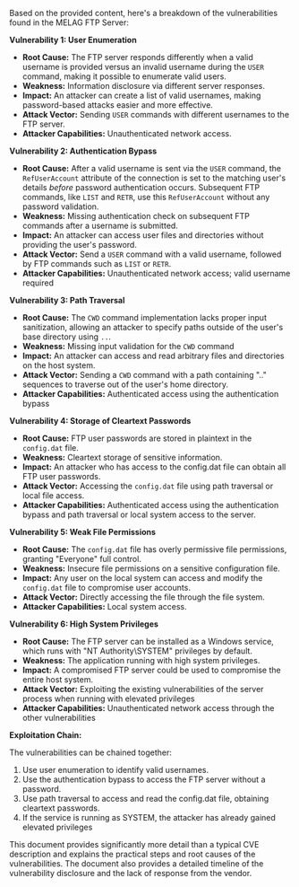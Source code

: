 Based on the provided content, here's a breakdown of the vulnerabilities found in the MELAG FTP Server:

**Vulnerability 1: User Enumeration**

*   **Root Cause:** The FTP server responds differently when a valid username is provided versus an invalid username during the `USER` command, making it possible to enumerate valid users.
*   **Weakness:** Information disclosure via different server responses.
*   **Impact:** An attacker can create a list of valid usernames, making password-based attacks easier and more effective.
*   **Attack Vector:** Sending `USER` commands with different usernames to the FTP server.
*   **Attacker Capabilities:** Unauthenticated network access.

**Vulnerability 2: Authentication Bypass**

*   **Root Cause:** After a valid username is sent via the `USER` command, the `RefUserAccount` attribute of the connection is set to the matching user's details *before* password authentication occurs. Subsequent FTP commands, like `LIST` and `RETR`, use this `RefUserAccount` without any password validation.
*   **Weakness:** Missing authentication check on subsequent FTP commands after a username is submitted.
*   **Impact:** An attacker can access user files and directories without providing the user's password.
*   **Attack Vector:** Send a `USER` command with a valid username, followed by FTP commands such as `LIST` or `RETR`.
*   **Attacker Capabilities:** Unauthenticated network access; valid username required

**Vulnerability 3: Path Traversal**

*   **Root Cause:** The `CWD` command implementation lacks proper input sanitization, allowing an attacker to specify paths outside of the user's base directory using `..`.
*   **Weakness:** Missing input validation for the `CWD` command
*   **Impact:** An attacker can access and read arbitrary files and directories on the host system.
*   **Attack Vector:** Sending a `CWD` command with a path containing ".." sequences to traverse out of the user's home directory.
*   **Attacker Capabilities:** Authenticated access using the authentication bypass

**Vulnerability 4: Storage of Cleartext Passwords**

*   **Root Cause:** FTP user passwords are stored in plaintext in the `config.dat` file.
*   **Weakness:** Cleartext storage of sensitive information.
*   **Impact:** An attacker who has access to the config.dat file can obtain all FTP user passwords.
*   **Attack Vector:** Accessing the `config.dat` file using path traversal or local file access.
*   **Attacker Capabilities:** Authenticated access using the authentication bypass and path traversal or local system access to the server.

**Vulnerability 5: Weak File Permissions**

*   **Root Cause:** The `config.dat` file has overly permissive file permissions, granting "Everyone" full control.
*   **Weakness:** Insecure file permissions on a sensitive configuration file.
*   **Impact:** Any user on the local system can access and modify the `config.dat` file to compromise user accounts.
*   **Attack Vector:** Directly accessing the file through the file system.
*   **Attacker Capabilities:** Local system access.

**Vulnerability 6: High System Privileges**

*   **Root Cause:** The FTP server can be installed as a Windows service, which runs with "NT Authority\SYSTEM" privileges by default.
*  **Weakness:** The application running with high system privileges.
*   **Impact:** A compromised FTP server could be used to compromise the entire host system.
*   **Attack Vector:** Exploiting the existing vulnerabilities of the server process when running with elevated privileges
*   **Attacker Capabilities:** Unauthenticated network access through the other vulnerabilities

**Exploitation Chain:**

The vulnerabilities can be chained together:
1.  Use user enumeration to identify valid usernames.
2.  Use the authentication bypass to access the FTP server without a password.
3.  Use path traversal to access and read the config.dat file, obtaining cleartext passwords.
4.  If the service is running as SYSTEM, the attacker has already gained elevated privileges

This document provides significantly more detail than a typical CVE description and explains the practical steps and root causes of the vulnerabilities. The document also provides a detailed timeline of the vulnerability disclosure and the lack of response from the vendor.